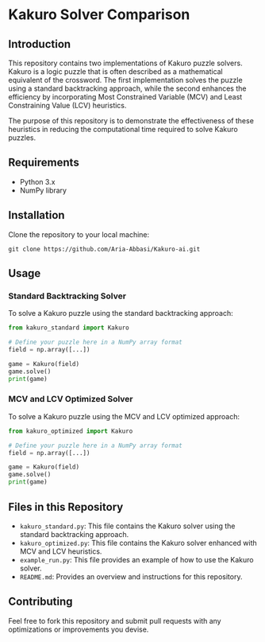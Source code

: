 # Kakuro Solver Comparison

## Introduction
This repository contains two implementations of Kakuro puzzle solvers. Kakuro is a logic puzzle that is often described as a mathematical equivalent of the crossword. The first implementation solves the puzzle using a standard backtracking approach, while the second enhances the efficiency by incorporating Most Constrained Variable (MCV) and Least Constraining Value (LCV) heuristics.

The purpose of this repository is to demonstrate the effectiveness of these heuristics in reducing the computational time required to solve Kakuro puzzles.

## Requirements
- Python 3.x
- NumPy library

## Installation
Clone the repository to your local machine:

```
git clone https://github.com/Aria-Abbasi/Kakuro-ai.git
```

## Usage

### Standard Backtracking Solver
To solve a Kakuro puzzle using the standard backtracking approach:

```python
from kakuro_standard import Kakuro

# Define your puzzle here in a NumPy array format
field = np.array([...])

game = Kakuro(field)
game.solve()
print(game)
```

### MCV and LCV Optimized Solver
To solve a Kakuro puzzle using the MCV and LCV optimized approach:

```python
from kakuro_optimized import Kakuro

# Define your puzzle here in a NumPy array format
field = np.array([...])

game = Kakuro(field)
game.solve()
print(game)
```

## Files in this Repository
- `kakuro_standard.py`: This file contains the Kakuro solver using the standard backtracking approach.
- `kakuro_optimized.py`: This file contains the Kakuro solver enhanced with MCV and LCV heuristics.
- `example_run.py`: This file provides an example of how to use the Kakuro solver.
- `README.md`: Provides an overview and instructions for this repository.

## Contributing
Feel free to fork this repository and submit pull requests with any optimizations or improvements you devise.
